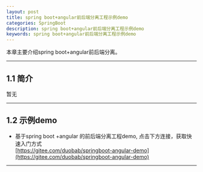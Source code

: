 ```yaml
---
layout: post
title: spring boot+angular前后端分离工程示例demo
categories: SpringBoot
description: spring boot+angular前后端分离工程示例demo
keywords: spring boot+angular前后端分离工程示例demo
---
```


本章主要介绍spring boot+angular前后端分离。

* * *

## 1.1 简介
暂无

* * *

## 1.2 示例demo
- 基于spring boot +angular 的前后端分离工程demo, 点击下方连接，获取快速入门方式  
[https://gitee.com/duobab/springboot-angular-demo](https://gitee.com/duobab/springboot-angular-demo) 

* * *

